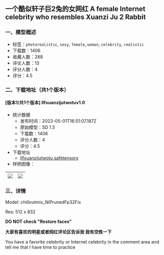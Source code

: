 ## 一个酷似轩子巨2兔的女网红 A female Internet celebrity who resembles Xuanzi Ju 2 Rabbit
### 一、模型概述

- 标签：`photorealistic`, `sexy`, `female`, `woman`, `celebrity`, `realistic`
- 下载数：1406
- 收藏人数：288
- 评论人数：13
- 评分人数：4
- 评分：4.5

### 二、下载地址（共1个版本）

#### [版本1/共1个版本] llfxuanzijutwotuv1.0

- 统计数据
  - 发布时间：2023-05-01T16:51:07.187Z
  - 原始模型：SD 1.5
  - 下载数：1406
  - 评分人数：4
  - 评分：4.5
- 下载地址
  - [llfxuanzijutwotu.safetensors](https://civitai.com/api/download/models/59931)
- 样例图像：

| <img src="https://image.civitai.com/xG1nkqKTMzGDvpLrqFT7WA/43449c13-9867-4a67-3880-a488486fc600/width=450/654058.jpeg" /> | <img src="https://image.civitai.com/xG1nkqKTMzGDvpLrqFT7WA/e3b64a5d-90e0-475a-47ee-c94e0d856900/width=450/654063.jpeg" /> |
| ---- | ---- |


### 三、详情
<p>Model: chilloutmix_NiPrunedFp32Fix</p><p>Res: 512 x 832</p><p><strong>DO NOT check "Restore faces"</strong></p><p><strong>大家有喜欢的明星或者网红评论区告诉我 我有空炼一下</strong></p><p>You have a favorite celebrity or Internet celebrity in the comment area and tell me that I have time to practice</p>